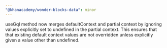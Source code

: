 ```yaml
---
"@khanacademy/wonder-blocks-data": minor
---
```


useGql method now merges defaultContext and partial context by ignoring values explicitly set to undefined in the partial context. This ensures that that existing default context values are not overridden unless explicitly given a value other than undefined.
